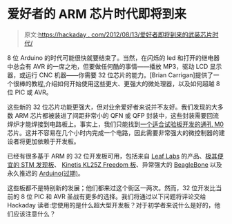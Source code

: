 # 爱好者的 ARM 芯片时代即将到来

> 原文:[https://hackaday . com/2012/08/13/爱好者即将到来的武装芯片时代/](https://hackaday.com/2012/08/13/the-coming-age-of-arm-chips-for-the-hobbyist/)

8 位 Arduino 的时代可能很快就要结束了。当然，在闪烁的 led 和打开的继电器中总会有 AVR 的一席之地，但要做任何酷的事情——播放 MP3，驱动 LCD 显示器，或运行 CNC 机器——你需要 32 位芯片的能力。[Brian Carrigan]提供了一个很棒的教程,介绍如何开始使用这些更大、更强大的微处理器，以及如何超越 8 位 PIC 或 AVR。

这些新的 32 位芯片功能更强大，但对业余爱好者来说并不友好。我们发现的大多数 ARM 芯片都被装进了间距非常小的 QFN 或 QFP 封装中，这些封装需要回流焊炉才能焊接到电路板上。事实上，我们只能找到[一个适合试验板开发的通孔 M0](http://octopart.com/lpc1114fn28%2F102%2C12-nxp+semiconductors-22360689) 芯片。这并不容易在几个小时内完成一个电路，因此需要非常强大的微控制器的建设者将更加依赖于开发板。

已经有很多基于 ARM 的 32 位开发板可用，包括来自 [Leaf Labs](http://leaflabs.com/store/) 的产品、[极其便宜的 STM 发现板](http://hackaday.com/2012/05/30/video-review-stm32f0-discovery-board/)、 [Kinetis KL25Z Freedom 板](http://www.element14.com/community/community/knode/dev_platforms_kits/element14_dev_kits/kinetis_kl2_freedom_board?view=overview)、异常强大的 [BeagleBone](http:/http://beagleboard.org/bone/) 以及永久推迟的 [Arduino(过期)](http://arduino.cc/blog/2011/09/17/arduino-launches-new-products-in-maker-faire/)。

这些板都不是特别新的发展；他们都来过这个街区一两次。然而，32 位开发比当前的 8 位 PIC 和 AVR 圣战有更多的选择。我们将通过以下问题将评论交给 Hackaday 读者:您使用的是什么超大型开发板？对于初学者来说什么是好的，他们应该注意什么？